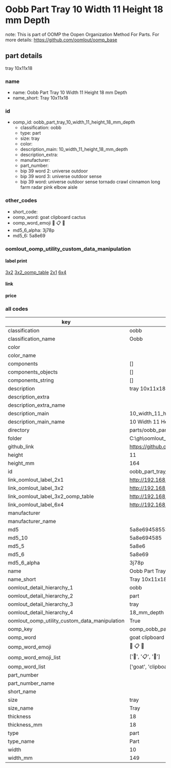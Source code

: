 # Oobb Part Tray 10 Width 11 Height 18 mm Depth  

note: This is part of OOMP the Oopen Organization Method For Parts. For more details: https://github.com/oomlout/oomp_base

##  part details
  



tray 10x11x18



### name
* name: Oobb Part Tray 10 Width 11 Height 18 mm Depth
* name_short: Tray 10x11x18 
### id
* oomp_id: oobb_part_tray_10_width_11_height_18_mm_depth
  * classification: oobb
  * type: part
  * size: tray
  * color: 
  * description_main: 10_width_11_height_18_mm_depth
  * description_extra: 
  * manufacturer: 
  * part_number: 
  * bip 39 word 2: universe outdoor
  * bip 39 word 3: universe outdoor sense
  * bip 39 word: universe outdoor sense tornado crawl cinnamon long farm radar pink elbow aisle

### other_codes
* short_code: 
* oomp_word: goat clipboard cactus
* oomp_word_emoji :goat: :clipboard: :cactus:
* md5_6_alpha: 3j78p
* md5_6: 5a8e69






### oomlout_oomp_utility_custom_data_manipulation
#### label print
[3x2](http://192.168.1.245:1112/?label=oomp%203j78p)
[3x2_oomp_table](http://192.168.1.108:1112/?label=oomp%203j78p)
[2x1](http://192.168.1.242:1112/?label=oomp%203j78p)
[6x4](http://192.168.1.55:1112/?label=oomp%203j78p)    

#### link

                              

#### price







### all codes 
| key | value |  
| --- | --- |  
| classification | oobb |  
| classification_name | Oobb |  
| color |  |  
| color_name |  |  
| components | [] |  
| components_objects | [] |  
| components_string | [] |  
| description | tray 10x11x18 |  
| description_extra |  |  
| description_extra_name |  |  
| description_main | 10_width_11_height_18_mm_depth |  
| description_main_name | 10 Width 11 Height 18 mm Depth |  
| directory | parts/oobb_part_tray_10_width_11_height_18_mm_depth |  
| folder | C:\gh\oomlout_oobb_version_4_generated_parts\parts\oobb_part_tray_10_width_11_height_18_mm_depth |  
| github_link | https://github.com/oomlout/oomlout_oomp_part_src/tree/main/parts/oobb_part_tray_10_width_11_height_18_mm_depth |  
| height | 11 |  
| height_mm | 164 |  
| id | oobb_part_tray_10_width_11_height_18_mm_depth |  
| link_oomlout_label_2x1 | http://192.168.1.242:1112/?label=oomp%203j78p |  
| link_oomlout_label_3x2 | http://192.168.1.245:1112/?label=oomp%203j78p |  
| link_oomlout_label_3x2_oomp_table | http://192.168.1.108:1112/?label=oomp%203j78p |  
| link_oomlout_label_6x4 | http://192.168.1.55:1112/?label=oomp%203j78p |  
| manufacturer |  |  
| manufacturer_name |  |  
| md5 | 5a8e694585533078a4195e5787a74f6e |  
| md5_10 | 5a8e694585 |  
| md5_5 | 5a8e6 |  
| md5_6 | 5a8e69 |  
| md5_6_alpha | 3j78p |  
| name | Oobb Part Tray 10 Width 11 Height 18 mm Depth |  
| name_short | Tray 10x11x18  |  
| oomlout_detail_hierarchy_1 | oobb |  
| oomlout_detail_hierarchy_2 | part |  
| oomlout_detail_hierarchy_3 | tray |  
| oomlout_detail_hierarchy_4 | 18_mm_depth |  
| oomlout_oomp_utility_custom_data_manipulation | True |  
| oomp_key | oomp_oobb_part_tray_10_width_11_height_18_mm_depth |  
| oomp_word | goat clipboard cactus |  
| oomp_word_emoji | :goat: :clipboard: :cactus: |  
| oomp_word_emoji_list | [':goat:', ':clipboard:', ':cactus:'] |  
| oomp_word_list | ['goat', 'clipboard', 'cactus'] |  
| part_number |  |  
| part_number_name |  |  
| short_name |  |  
| size | tray |  
| size_name | Tray |  
| thickness | 18 |  
| thickness_mm | 18 |  
| type | part |  
| type_name | Part |  
| width | 10 |  
| width_mm | 149 |  
